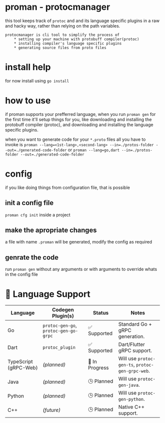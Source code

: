 # proman - protocmanager
this tool keeps track of `protoc` and and its language specific plugins in a raw and hacky way, rather than relying on the path variables.

    protocmanager is cli tool to simplify the process of
        * setting up your machine with protobuff compiler(protoc)
        * installing compiler's language specific plugins
        * generating source files from proto files



# install help
for now install using `go install`

# how to use
if proman supports your prefferred language, when you run `proman gen` for the first time it'll setup things for you, like downloading and installing the protobuff compiler (protoc), and downloading and installing the language specific plugins.

when you want to generate code for your `*.proto` files all you have to invoke is
`proman --lang=<1st-lang>,<second-lang> --in=./protos-folder --out=./generated-code-folder`
or
`proman --lang=go,dart --in=./protos-folder --out=./generated-code-folder`

# config
if you like doing things from configuration file, that is possible
## init a config file
`proman cfg init` inside a project
## make the apropriate changes
a file with name `.proman` will be generated, modify the config as required
## genrate the code
run `proman gen` without any arguments or with arguments to override whats in the config file

# 🚀 Language Support

| Language  | Codegen Plugin(s)                   | Status           | Notes                                |
|-----------|--------------------------------------|------------------|--------------------------------------|
| Go        | `protoc-gen-go`, `protoc-gen-go-grpc` | ✅ Supported     | Standard Go + gRPC generation.       |
| Dart      | `protoc_plugin`                      | ✅ Supported      | Dart/Flutter gRPC support.           |
| TypeScript (gRPC-Web) | *(planned)*              | 🚧 In Progress      | Will use `protoc-gen-ts`, `protoc-gen-grpc-web`. |
| Java      | *(planned)*                         | 🕒 Planned      | Will use `protoc-gen-java`.           |
| Python    | *(planned)*                         | 🕒 Planned      | Will use `protoc-gen-python`.         |
| C++       | *(future)*                          | 🕒 Planned         | Native C++ support.                  |

